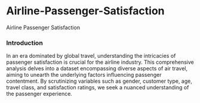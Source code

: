 # Airline-Passenger-Satisfaction
Airline Passenger Satisfaction

### Introduction 
In an era dominated by global travel, understanding the intricacies of passenger 
satisfaction is crucial for the airline industry. This comprehensive analysis delves 
into a dataset encompassing diverse aspects of air travel, aiming to unearth the 
underlying factors influencing passenger contentment. By scrutinizing variables 
such as gender, customer type, age, travel class, and satisfaction ratings, we seek 
a nuanced understanding of the passenger experience.



